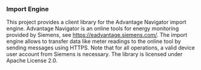 ### Import Engine
This project provides a client library for the Advantage Navigator import engine. Advantage Navigator is an online tools for energy monitoring provided by Siemens, see https://eadvantage.siemens.com/. The import engine allows to transfer data like meter readings to the online tool by sending messages using HTTPS. Note that for all operations, a valid device user account from Siemens is necessary. The library is licensed under Apache License 2.0.
